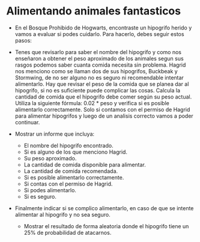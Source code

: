 # Alimentando animales fantasticos

- En el Bosque Prohibido de Hogwarts, encontraste un hipogrifo herido y vamos a evaluar si podes cuidarlo. Para hacerlo, debes seguir estos pasos:

- Tenes que revisarlo para saber el nombre del hipogrifo y como nos enseñaron a obtener el peso aproximado de los animales segun sus rasgos podemos saber cuanta comida necesita sin problema. Hagrid nos menciono como se llaman dos de sus hipogrifos, Buckbeak y Stormwing, de no ser alguno no es seguro ni recomendable intentar alimentarlo.
Hay que revisar el peso de la comida que se planea dar al hipogrifo, si no es suficiente puede complicar las cosas.
Calcula la cantidad de comida que el hipogrifo debe comer según su peso actual. Utiliza la siguiente fórmula: 0.02 * peso y verifica si es posible alimentarlo correctamente.
Solo si contamos con el permiso de Hagrid para alimentar
hipogrifos y luego de un analisis correcto vamos a poder continuar.

- Mostrar un informe que incluya:
    - El nombre del hipogrifo encontrado.
    - Si es alguno de los que menciono Hagrid.
    - Su peso aproximado.
    - La cantidad de comida disponible para alimentar.
    - La cantidad de comida recomendada.
    - Si es posible alimentarlo correctamente.
    - Si contas con el permiso de Hagrid.
    - Si podes alimentarlo.
    - Si es seguro.

- Finalmente indicar si se complico alimentarlo, en caso de que se intente alimentar al hipogrifo y no sea seguro.
    - Mostrar el resultado de forma aleatoria donde el hipogrifo tiene un 25% de probabilidad de atacarnos. 